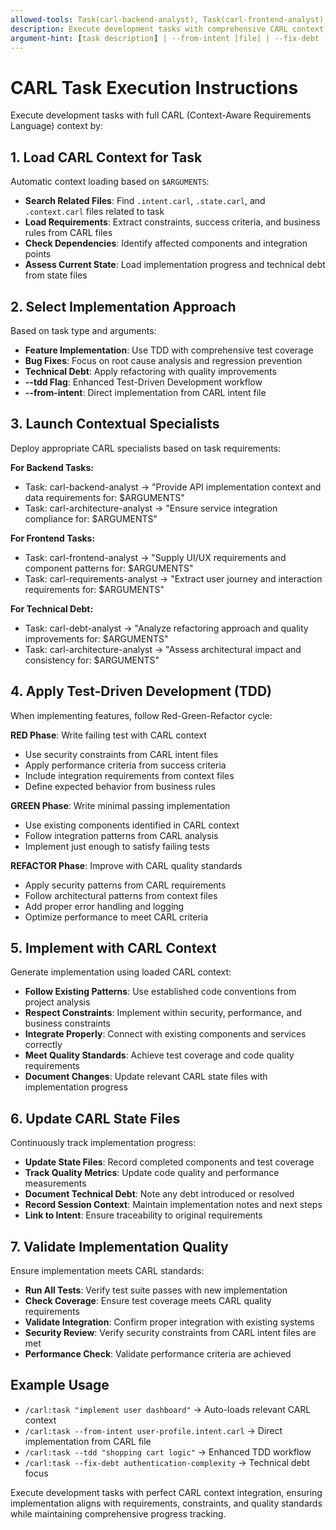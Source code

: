 ```yaml
---
allowed-tools: Task(carl-backend-analyst), Task(carl-frontend-analyst), Task(carl-architecture-analyst), Task(carl-requirements-analyst), Task(carl-debt-analyst), Read, Write, Edit, MultiEdit, Bash, Glob, Grep
description: Execute development tasks with comprehensive CARL context integration
argument-hint: [task description] | --from-intent [file] | --fix-debt [item] | --tdd
---
```


# CARL Task Execution Instructions

Execute development tasks with full CARL (Context-Aware Requirements Language) context by:

## 1. Load CARL Context for Task
Automatic context loading based on `$ARGUMENTS`:
- **Search Related Files**: Find `.intent.carl`, `.state.carl`, and `.context.carl` files related to task
- **Load Requirements**: Extract constraints, success criteria, and business rules from CARL files
- **Check Dependencies**: Identify affected components and integration points
- **Assess Current State**: Load implementation progress and technical debt from state files

## 2. Select Implementation Approach
Based on task type and arguments:
- **Feature Implementation**: Use TDD with comprehensive test coverage
- **Bug Fixes**: Focus on root cause analysis and regression prevention
- **Technical Debt**: Apply refactoring with quality improvements
- **--tdd Flag**: Enhanced Test-Driven Development workflow
- **--from-intent**: Direct implementation from CARL intent file

## 3. Launch Contextual Specialists
Deploy appropriate CARL specialists based on task requirements:

**For Backend Tasks:**
- Task: carl-backend-analyst → "Provide API implementation context and data requirements for: $ARGUMENTS"
- Task: carl-architecture-analyst → "Ensure service integration compliance for: $ARGUMENTS"

**For Frontend Tasks:**
- Task: carl-frontend-analyst → "Supply UI/UX requirements and component patterns for: $ARGUMENTS"
- Task: carl-requirements-analyst → "Extract user journey and interaction requirements for: $ARGUMENTS"

**For Technical Debt:**
- Task: carl-debt-analyst → "Analyze refactoring approach and quality improvements for: $ARGUMENTS"
- Task: carl-architecture-analyst → "Assess architectural impact and consistency for: $ARGUMENTS"

## 4. Apply Test-Driven Development (TDD)
When implementing features, follow Red-Green-Refactor cycle:

**RED Phase**: Write failing test with CARL context
- Use security constraints from CARL intent files
- Apply performance criteria from success criteria
- Include integration requirements from context files
- Define expected behavior from business rules

**GREEN Phase**: Write minimal passing implementation
- Use existing components identified in CARL context
- Follow integration patterns from CARL analysis
- Implement just enough to satisfy failing tests

**REFACTOR Phase**: Improve with CARL quality standards
- Apply security patterns from CARL requirements
- Follow architectural patterns from context files
- Add proper error handling and logging
- Optimize performance to meet CARL criteria

## 5. Implement with CARL Context
Generate implementation using loaded CARL context:
- **Follow Existing Patterns**: Use established code conventions from project analysis
- **Respect Constraints**: Implement within security, performance, and business constraints
- **Integrate Properly**: Connect with existing components and services correctly
- **Meet Quality Standards**: Achieve test coverage and code quality requirements
- **Document Changes**: Update relevant CARL state files with implementation progress

## 6. Update CARL State Files
Continuously track implementation progress:
- **Update State Files**: Record completed components and test coverage
- **Track Quality Metrics**: Update code quality and performance measurements  
- **Document Technical Debt**: Note any debt introduced or resolved
- **Record Session Context**: Maintain implementation notes and next steps
- **Link to Intent**: Ensure traceability to original requirements

## 7. Validate Implementation Quality
Ensure implementation meets CARL standards:
- **Run All Tests**: Verify test suite passes with new implementation
- **Check Coverage**: Ensure test coverage meets CARL quality requirements
- **Validate Integration**: Confirm proper integration with existing systems
- **Security Review**: Verify security constraints from CARL intent files are met
- **Performance Check**: Validate performance criteria are achieved

## Example Usage
- `/carl:task "implement user dashboard"` → Auto-loads relevant CARL context
- `/carl:task --from-intent user-profile.intent.carl` → Direct implementation from CARL file
- `/carl:task --tdd "shopping cart logic"` → Enhanced TDD workflow
- `/carl:task --fix-debt authentication-complexity` → Technical debt focus

Execute development tasks with perfect CARL context integration, ensuring implementation aligns with requirements, constraints, and quality standards while maintaining comprehensive progress tracking.

